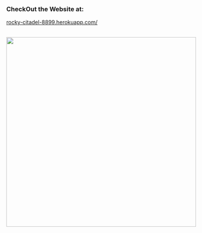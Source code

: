 ### CheckOut the Website at: 

[rocky-citadel-8899.herokuapp.com/](https://www.google.com)
<br>
<br>


<img src="https://raw.githubusercontent.com/Ramish9000/Because-Simon-Says/master/Images/Website_1.png" width="500">
